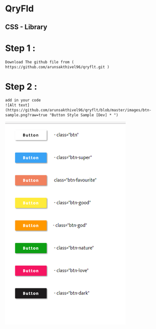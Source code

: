 # QryFld
## CSS - Library 

# Step 1 :
	Download The github file from ( https://github.com/arunsakthivel96/qryflt.git )
# Step 2 :
	add in your code 
	![Alt text](https://github.com/arunsakthivel96/qryflt/blob/master/images/btn-sample.png?raw=true "Button Style Sample [Dev] * ")
![Alt text](https://github.com/arunsakthivel96/qryflt/blob/master/images/btn-sample.png?raw=true "Button Style Sample [Dev] * ")


